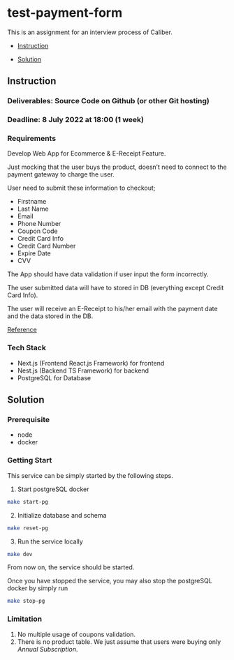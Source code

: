 # test-payment-form

This is an assignment for an interview process of Caliber.

- [Instruction](#instruction)

- [Solution](#solution)

## Instruction

### Deliverables: Source Code on Github (or other Git hosting)

### Deadline: 8 July 2022 at 18:00 (1 week)

### Requirements

Develop Web App for Ecommerce & E-Receipt Feature.

Just mocking that the user buys the product, doesn’t need to connect to the payment gateway to charge the user.

User need to submit these information to checkout;

- Firstname
- Last Name
- Email
- Phone Number
- Coupon Code
- Credit Card Info
- Credit Card Number
- Expire Date
- CVV

The App should have data validation if user input the form incorrectly.

The user submitted data will have to stored in DB (everything except Credit Card Info).

The user will receive an E-Receipt to his/her email with the payment date and the data stored in the DB.

[Reference](https://checkout.cariber.co/add-sku-634cac96-9b75-41d0-8605-f902cde1566f/?cpc=career92)

### Tech Stack

- Next.js (Frontend React.js Framework) for frontend
- Nest.js (Backend TS Framework) for backend
- PostgreSQL for Database

## Solution

### Prerequisite

- node
- docker

### Getting Start

This service can be simply started by the following steps.

1. Start postgreSQL docker

```sh
make start-pg
```

2. Initialize database and schema

```sh
make reset-pg
```

3. Run the service locally

```sh
make dev
```

From now on, the service should be started.

Once you have stopped the service, you may also stop the postgreSQL docker by simply run

```sh
make stop-pg
```

### Limitation

1. No multiple usage of coupons validation.
2. There is no product table. We just assume that users were buying only *Annual Subscription*.
